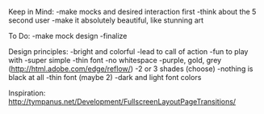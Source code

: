 
Keep in Mind:
-make mocks and desired interaction first
-think about the 5 second user
-make it absolutely beautiful, like stunning art

To Do:
-make mock design
-finalize 

Design principles:
-bright and colorful
-lead to call of action
-fun to play with
-super simple
-thin font
-no whitespace
-purple, gold, grey (http://html.adobe.com/edge/reflow/)
-2 or 3 shades (choose)
-nothing is black at all
-thin font (maybe 2)
-dark and light font colors

Inspiration:
http://tympanus.net/Development/FullscreenLayoutPageTransitions/